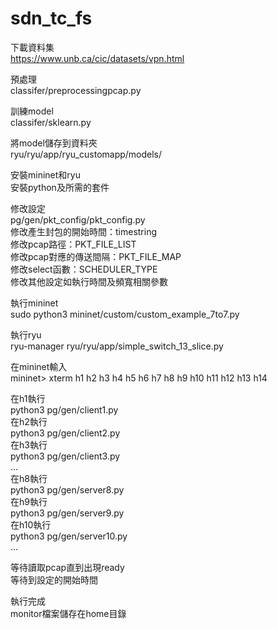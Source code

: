 # sdn_tc_fs

下載資料集  
https://www.unb.ca/cic/datasets/vpn.html  

預處理  
classifer/preprocessingpcap.py  

訓練model  
classifer/sklearn.py

將model儲存到資料夾  
ryu/ryu/app/ryu_customapp/models/

安裝mininet和ryu  
安裝python及所需的套件  

修改設定  
pg/gen/pkt_config/pkt_config.py  
修改產生封包的開始時間：timestring  
修改pcap路徑：PKT_FILE_LIST  
修改pcap對應的傳送間隔：PKT_FILE_MAP  
修改select函數：SCHEDULER_TYPE  
修改其他設定如執行時間及頻寬相關參數  
  
執行mininet  
sudo python3 mininet/custom/custom_example_7to7.py  
  
執行ryu  
ryu-manager ryu/ryu/app/simple_switch_13_slice.py  
  
在mininet輸入  
mininet> xterm h1 h2 h3 h4 h5 h6 h7 h8 h9 h10 h11 h12 h13 h14  
  
在h1執行  
python3 pg/gen/client1.py  
在h2執行  
python3 pg/gen/client2.py  
在h3執行  
python3 pg/gen/client3.py  
...  
在h8執行  
python3 pg/gen/server8.py  
在h9執行  
python3 pg/gen/server9.py  
在h10執行  
python3 pg/gen/server10.py  
...  
  
等待讀取pcap直到出現ready  
等待到設定的開始時間  
  
執行完成  
monitor檔案儲存在home目錄  
